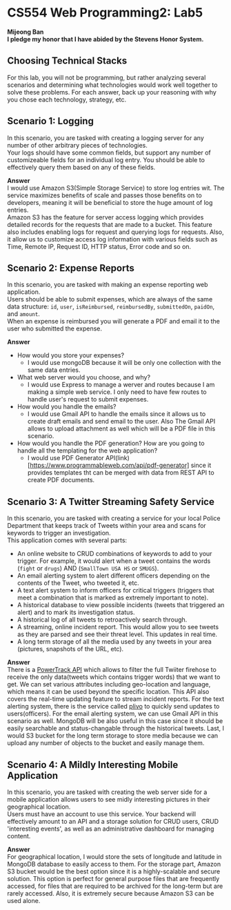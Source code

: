 # CS554 Web Programming2: Lab5

**Mijeong Ban**  
**I pledge my honor that I have abided by the Stevens Honor System.**

## Choosing Technical Stacks

For this lab, you will not be programming, but rather analyzing several scenarios and determining what technologies would work well together to solve these problems. For each answer, back up your reasoning with why you chose each technology, strategy, etc.

## Scenario 1: Logging

In this scenario, you are tasked with creating a logging server for any number of other arbitrary pieces of technologies.  
Your logs should have some common fields, but support any number of customizeable fields for an individual log entry. You should be able to effectively query them based on any of these fields.

**Answer**  
I would use Amazon S3(Simple Storage Service) to store log entries wit. The service maximizes benefits of scale and passes those benefits on to developers, meaning it will be beneficial to store the huge amount of log entries.  
Amazon S3 has the feature for server access logging which provides detailed records for the requests that are made to a bucket. This feature also includes enabling logs for request and querying logs for requests. Also, it allow us to customize access log information with various fields such as Time, Remote IP, Request ID, HTTP status, Error code and so on.

## Scenario 2: Expense Reports

In this scenario, you are tasked with making an expense reporting web application.  
Users should be able to submit expenses, which are always of the same data structure: `id`, `user`, `isReimbursed`, `reimbursedBy`, `submittedOn`, `paidOn`, and `amount`.  
When an expense is reimbursed you will generate a PDF and email it to the user who submitted the expense.

**Answer**

- How would you store your expenses?
  - I would use mongoDB because it will be only one collection with the same data entries.
- What web server would you choose, and why?
  - I would use Express to manage a werver and routes because I am making a simple web service. I only need to have few routes to handle user's request to submit expenses.
- How would you handle the emails?
  - I would use Gmail API to handle the emails since it allows us to create draft emails and send email to the user. Also The Gmail API allows to upload attachment as well which will be a PDF file in this scenario.
- How would you handle the PDF generation? How are you going to handle all the templating for the web application?
  - I would use PDF Generator API(link)[https://www.programmableweb.com/api/pdf-generator] since it provides templates tht can be merged with data from REST API to create PDF documents.

## Scenario 3: A Twitter Streaming Safety Service

In this scenario, you are tasked with creating a service for your local Police Department that keeps track of Tweets within your area and scans for keywords to trigger an investigation.  
This application comes with several parts:

- An online website to CRUD combinations of keywords to add to your trigger. For example, it would alert when a tweet contains the words (`fight` or `drugs`) AND (`SmallTown USA HS` or `SMUGS`).
- An email alerting system to alert different officers depending on the contents of the Tweet, who tweeted it, etc.
- A text alert system to inform officers for critical triggers (triggers that meet a combination that is marked as extremely important to note).
- A historical database to view possible incidents (tweets that triggered an alert) and to mark its investigation status.
- A historical log of all tweets to retroactively search through.
- A streaming, online incident report. This would allow you to see tweets as they are parsed and see their threat level. This updates in real time.
- A long term storage of all the media used by any tweets in your area (pictures, snapshots of the URL, etc).

**Answer**  
There is a [PowerTrack API](https://developer.twitter.com/en/docs/tweets/filter-realtime/overview/powertrack-api) which allows to filter the full Twiiter firehose to receive the only data(tweets which contains trigger words) that we want to get. We can set various attributes including geo-location and language, which means it can be used beyond the specific location. This API also covers the real-time updating feature to stream incident reports. For the text alerting system, there is the service called [plivo](https://www.plivo.com/docs/sms/use-cases/sms-notification/) to quickly send updates to users(officers). For the email alerting system, we can use Gmail API in this scenario as well. MongoDB will be also useful in this case since it should be easily searchable and status-changable through the historical tweets. Last, I would S3 bucket for the long term storage to store media because we can upload any number of objects to the bucket and easily manage them.

## Scenario 4: A Mildly Interesting Mobile Application

In this scenario, you are tasked with creating the web server side for a mobile application allows users to see midly interesting pictures in their geographical location.  
Users must have an account to use this service. Your backend will effectively amount to an API and a storage solution for CRUD users, CRUD 'interesting events', as well as an administrative dashboard for managing content.

**Answer**  
For geographical location, I would store the sets of longitude and latitude in MongoDB database to easily access to them. For the storage part, Amazon S3 bucket would be the best option since it is a highly-scalable and secure solution. This option is perfect for general purpose files that are frequently accessed, for files that are required to be archived for the long-term but are rarely accessed. Also, it is extremely secure because Amazon S3 can be used alone.

